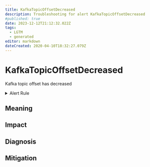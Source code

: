 ```yaml
---
title: KafkaTopicOffsetDecreased
description: Troubleshooting for alert KafkaTopicOffsetDecreased
#published: true
date: 2023-12-12T21:12:32.022Z
tags: 
  - LGTM
  - generated
editor: markdown
dateCreated: 2020-04-10T18:32:27.079Z
---
```


# KafkaTopicOffsetDecreased

Kafka topic offset has decreased

<details>
  <summary>Alert Rule</summary>

{{% rule "kafka/linkedin-kafka-exporter.yml" "KafkaTopicOffsetDecreased" %}}

{{% comment %}}

```yaml
alert: KafkaTopicOffsetDecreased
expr: delta(kafka_burrow_partition_current_offset[1m]) < 0
for: 0m
labels:
    severity: warning
annotations:
    summary: Kafka topic offset decreased (instance {{ $labels.instance }})
    description: |-
        Kafka topic offset has decreased
          VALUE = {{ $value }}
          LABELS = {{ $labels }}
    runbook: https://github.com/srerun/prometheus-alerts/blob/main/content/runbooks/linkedin-kafka-exporter/KafkaTopicOffsetDecreased.md

```

{{% /comment %}}

</details>


## Meaning
[//]: # "Short paragraph that explains what the alert means"


## Impact
[//]: # "What could / will happen if the alert is not addressed"



## Diagnosis
[//]: # "Steps to take to identify the cause of the problem"



## Mitigation
[//]: # "The steps necessary to resolve the alert"
